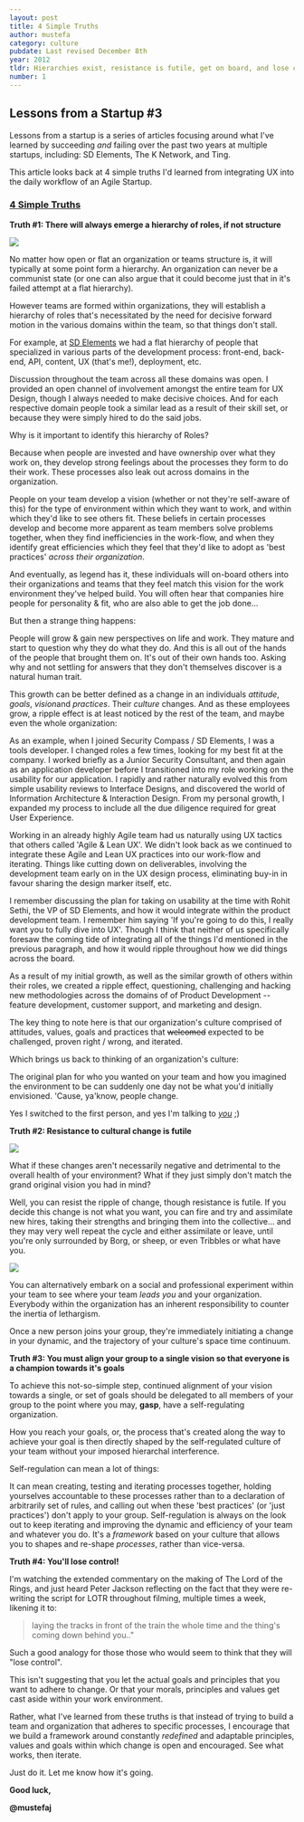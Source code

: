 ```yaml
---
layout: post
title: 4 Simple Truths 
author: mustefa
category: culture
pubdate: Last revised December 8th
year: 2012
tldr: Hierarchies exist, resistance is futile, get on board, and lose control.
number: 1
---
```


<h2>Lessons from a Startup #3</h2>

Lessons from a startup is a series of articles focusing around what I've learned by succeeding <em>and</em> failing over the past two years at multiple startups, including: SD Elements, The K Network, and Ting. 

This article looks back at 4 simple truths I'd learned from integrating UX into the daily workflow of an Agile Startup.

<h3><u>4 Simple Truths</u></h3>

**Truth #1: There will always emerge a hierarchy of roles, if not structure**

<a class="inline-shot" href="http://en.wikipedia.org/wiki/Round_Table" target="_blank"><img src="{{ site.assets }}/images/kotrt.png"></a>

No matter how open or flat an organization or teams structure is, it will typically at some point form a hierarchy. An organization can never be a communist state (or one can also argue that it could become just that in it's failed attempt at a flat hierarchy).

However teams are formed within organizations, they will establish a hierarchy of roles that's necessitated by the need for decisive forward motion in the various domains within the team, so that things don't stall.

For example, at <a class="highlight" href="http://www.sdelements.com">SD Elements</a> we had a flat hierarchy of people that specialized in various parts of the development process: front-end, back-end, API, content, UX (that's me!), deployment, etc.

Discussion throughout the team across all these domains was open. I provided an open channel of involvement amongst the entire team for UX Design, though I always needed to make decisive choices.  And for each respective domain people took a similar lead as a result of their skill set, or because they were simply hired to do the said jobs.

<span class="highlight-green">Why is it important to identify this hierarchy of Roles?</span>

Because when people are invested and have ownership over what they work on, they develop strong feelings about the processes they form to do their work. These processes also leak out across domains in the organization. 

People on your team develop a vision (whether or not they're self-aware of this) for the type of environment within which they want to work, and within which they'd like to see others fit. These beliefs in certain processes develop  and become more apparent as team members solve problems together, when they find inefficiencies in the work-flow, and when they identify great efficiencies which they feel that they'd like to adopt as 'best practices' *across their organization*.

And eventually, as legend has it, these individuals will on-board others into their organizations and teams that they feel match this vision for the work environment they've helped build. You will often hear that companies hire people for personality & fit, who are also able to get the job done...

<span class="highlight-green">But then a strange thing happens:</span>

People will grow & gain new perspectives on life and work. They mature and start to question why they do what they do. And this is all out of the hands of the people that brought them on. It's out of their own hands too. Asking why and not settling for answers that they don't themselves discover is a natural human trait. 

This growth can be better defined as a change in an individuals *attitude*, *goals*, *vision*and *practices*.  Their *culture* changes. And as these employees grow, a ripple effect is at least noticed by the rest of the team, and maybe even the whole organization:

As an example, when I joined Security Compass / SD Elements, I was a tools developer. I changed roles a few times, looking for my best fit at the company. I worked briefly as a Junior Security Consultant, and then again as an application developer before I transitioned into my role working on the usability for our application. I rapidly and rather naturally evolved this from simple usability reviews to Interface Designs, and discovered the world of Information Architecture & Interaction Design. From my personal growth, I expanded my process to include all the due diligence required for great User Experience.

Working in an already highly Agile team had us naturally using UX tactics that others called 'Agile & Lean UX'. We didn't look back as we continued to integrate these Agile and Lean UX practices into our work-flow and iterating. Things like cutting down on deliverables, involving the development team early on in the UX design process, eliminating buy-in in favour sharing the design marker itself, etc.

I remember discussing the plan for taking on usability at the time with Rohit Sethi, the VP of SD Elements, and how it would integrate within the product development team. I remember him saying 'If you're going to do this, I really want you to fully dive into UX'. Though I think that neither of us specifically foresaw the coming tide of integrating all of the things I'd mentioned in the previous paragraph, and how it would ripple throughout how we did things across the board. 

As a result of my initial growth, as well as the similar growth of others within their roles, we created a ripple effect, questioning, challenging and hacking new methodologies across the domains of of Product Development -- feature development, customer support, and marketing and design.

The key thing to note here is that our organization's culture comprised of attitudes, values, goals and practices that <s>welcomed</s> expected to be challenged, proven right / wrong, and iterated.

<span class="highlight-green">Which brings us back to thinking of an organization's culture:</span>

The original plan for who you wanted on your team and how you imagined the environment to be can suddenly one day not be what you'd initially envisioned. 'Cause, ya'know, people change.

Yes I switched to the first person, and yes I'm talking to <a class="highlight" target="_blank" href="http://2254a9d02b08b47afd5d-5a659056359faa679ad29652935f7074.r92.cf1.rackcdn.com/2010/07/Uncle-Sam-460x345.jpg">*you*</a> ;)


**Truth #2: Resistance to cultural change is futile**

<img class="inline-shot" src="{{ site.assets }}/images/rif.png">

What if these changes aren't necessarily negative and detrimental to the overall health of your environment? What if they just simply don't match the grand original vision you had in mind?

Well, you can resist the ripple of change, though resistance is futile.  If you decide this change is not what you want, you can fire and try and assimilate new hires, taking their strengths and bringing them into the collective... and they may very well repeat the cycle and either assimilate or leave, until you're only surrounded by Borg, or sheep, or even Tribbles or what have you.

<a class="inline-shot-left" href="http://en.wikipedia.org/wiki/Tribble" target="_blank"><img src="{{ site.assets }}/images/tribbles.png"></a>

You can alternatively embark on a social and professional experiment within your team to see where your team *leads you* and your organization. Everybody within the organization has an inherent responsibility to counter the inertia of lethargism.

Once a new person joins your group, they're immediately initiating a change in your dynamic, and the trajectory of your culture's space time continuum.

**Truth #3: You must align your group to a single vision so that everyone is a champion towards it's goals**

To achieve this not-so-simple step, continued alignment of your vision towards a single, or set of goals should be delegated to all members of your group to the point where you may, **gasp**, have a self-regulating organization.

How you reach your goals, or, the process that's created along the way to achieve your goal is then directly shaped by the self-regulated culture of your team without your imposed hierarchal interference.

<span class="highlight-green">Self-regulation can mean a lot of things:</span>

It can mean creating, testing and iterating processes together, holding yourselves accountable to these processes rather than to a declaration of arbitrarily set of rules, and calling out when these 'best practices' (or 'just practices') don't apply to your group. Self-regulation is always on the look out to keep iterating and improving the dynamic and efficiency of your team and whatever you do. It's a *framework* based on your culture that allows you to shapes and re-shape *processes*, rather than vice-versa.

**Truth #4: You'll lose control!**

I'm watching the extended commentary on the making of The Lord of the Rings, and just heard Peter Jackson reflecting on the fact that they were re-writing the script for LOTR throughout filming, multiple times a week, likening it to:

><span class="highlight-green">laying the tracks in front of the train the whole time and the thing's coming down behind you.."</span>

Such a good analogy for those those who would seem to think that they will "lose control".

This isn't suggesting that you let the actual goals and principles that you want to adhere to change.  Or that your morals, principles and values get cast aside within your work environment.

Rather, what I've learned from these truths is that instead of trying to build a team and organization that adheres to specific processes, I encourage that we build a framework around constantly *redefined* and adaptable principles, values and goals within which change is open and encouraged.  See what works, then iterate.

Just do it. Let me know how it's going.

**Good luck,**

**@mustefaj**